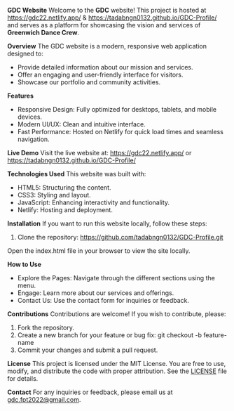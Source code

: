**GDC Website**
Welcome to the **GDC** website! This project is hosted at https://gdc22.netlify.app/ & https://tadabngn0132.github.io/GDC-Profile/ and serves as a platform for showcasing the vision and services of **Greenwich Dance Crew**.


**Overview**
The GDC website is a modern, responsive web application designed to:
  - Provide detailed information about our mission and services.
  - Offer an engaging and user-friendly interface for visitors.
  - Showcase our portfolio and community activities.


**Features**
  - Responsive Design: Fully optimized for desktops, tablets, and mobile devices.
  - Modern UI/UX: Clean and intuitive interface.
  - Fast Performance: Hosted on Netlify for quick load times and seamless navigation.


**Live Demo**
Visit the live website at: https://gdc22.netlify.app/ or https://tadabngn0132.github.io/GDC-Profile/


**Technologies Used**
This website was built with:
  - HTML5: Structuring the content.
  - CSS3: Styling and layout.
  - JavaScript: Enhancing interactivity and functionality.
  - Netlify: Hosting and deployment.


**Installation**
If you want to run this website locally, follow these steps:
  1. Clone the repository:
    https://github.com/tadabngn0132/GDC-Profile.git
  
  Open the index.html file in your browser to view the site locally.


**How to Use**
  - Explore the Pages: Navigate through the different sections using the menu.
  - Engage: Learn more about our services and offerings.
  - Contact Us: Use the contact form for inquiries or feedback.

**Contributions**
Contributions are welcome! If you wish to contribute, please:
  1. Fork the repository.
  2. Create a new branch for your feature or bug fix:
    git checkout -b feature-name
  3. Commit your changes and submit a pull request.

**License**
This project is licensed under the MIT License. You are free to use, modify, and distribute the code with proper attribution. See the [LICENSE](./LICENSE) file for details.

**Contact**
For any inquiries or feedback, please email us at gdc.fpt2022@gmail.com.
